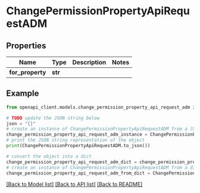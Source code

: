 # ChangePermissionPropertyApiRequestADM


## Properties

Name | Type | Description | Notes
------------ | ------------- | ------------- | -------------
**for_property** | **str** |  | 

## Example

```python
from openapi_client.models.change_permission_property_api_request_adm import ChangePermissionPropertyApiRequestADM

# TODO update the JSON string below
json = "{}"
# create an instance of ChangePermissionPropertyApiRequestADM from a JSON string
change_permission_property_api_request_adm_instance = ChangePermissionPropertyApiRequestADM.from_json(json)
# print the JSON string representation of the object
print(ChangePermissionPropertyApiRequestADM.to_json())

# convert the object into a dict
change_permission_property_api_request_adm_dict = change_permission_property_api_request_adm_instance.to_dict()
# create an instance of ChangePermissionPropertyApiRequestADM from a dict
change_permission_property_api_request_adm_from_dict = ChangePermissionPropertyApiRequestADM.from_dict(change_permission_property_api_request_adm_dict)
```
[[Back to Model list]](../README.md#documentation-for-models) [[Back to API list]](../README.md#documentation-for-api-endpoints) [[Back to README]](../README.md)


